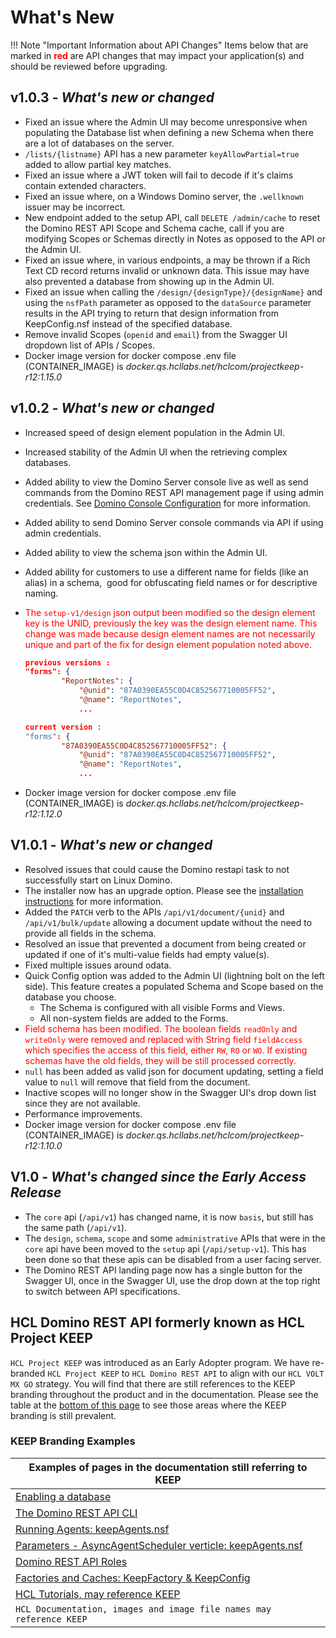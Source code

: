 # What's New

<!-- prettier-ignore -->
!!! Note "Important Information about API Changes"
    Items below that are marked in <span style="color:red">**red**</span> are API changes that may impact your application(s) and should be reviewed before upgrading.

## v1.0.3 - _What's new or changed_

- Fixed an issue where the Admin UI may become unresponsive when populating the Database list when defining a new Schema when there are a lot of databases on the server.
- `/lists/{listname}` API has a new parameter `keyAllowPartial=true` added to allow partial key matches.
- Fixed an issue where a JWT token will fail to decode if it's claims contain extended characters.
- Fixed an issue where, on a Windows Domino server, the `.wellknown` issuer may be incorrect.
- New endpoint added to the setup API, call `DELETE /admin/cache` to reset the Domino REST API Scope and Schema cache, call if you are modifying Scopes or Schemas directly in Notes as opposed to the API or the Admin UI.
- Fixed an issue where, in various endpoints, a may be thrown if a Rich Text CD record returns invalid or unknown data.  This issue may have also prevented a database from showing up in the Admin UI.
- Fixed an issue when calling the `/design/{designType}/{designName}` and using the `nsfPath` parameter as opposed to the `dataSource` parameter results in the API trying to return that design information from KeepConfig.nsf instead of the specified database.
- Remove invalid Scopes (`openid` and `email`) from the Swagger UI dropdown list of APIs / Scopes.
- Docker image version for docker compose .env file (CONTAINER_IMAGE) is *docker.qs.hcllabs.net/hclcom/projectkeep-r12:1.15.0*

## v1.0.2 - _What's new or changed_

- Increased speed of design element population in the Admin UI.
- Increased stability of the Admin UI when the retrieving complex databases.
- Added ability to view the Domino Server console live as well as send commands from the Domino REST API management page if using admin credentials. See [Domino Console Configuration](../installconfig/configuration/console.md) for more information.
- Added ability to send Domino Server console commands via API if using admin credentials.
- Added ability to view the schema json within the Admin UI.
- Added ability for customers to use a different name for fields (like an alias) in a schema,  good for obfuscating field names or for descriptive naming.
- <span style="color:red">The `setup-v1/design` json output been modified so the design element key is the UNID, previously the key was the design element name. This change was made because design element names are not necessarily unique and part of the fix for design element population noted above.</span>

  ```json
  previous versions :
  "forms": {
          "ReportNotes": {
              "@unid": "87A0390EA55C0D4C852567710005FF52",
              "@name": "ReportNotes",
              ...

  current version :
  "forms": {
          "87A0390EA55C0D4C852567710005FF52": {
              "@unid": "87A0390EA55C0D4C852567710005FF52",
              "@name": "ReportNotes",
              ...
  ```

- Docker image version for docker compose .env file (CONTAINER_IMAGE) is *docker.qs.hcllabs.net/hclcom/projectkeep-r12:1.12.0*

## V1.0.1 - _What's new or changed_

- Resolved issues that could cause the Domino restapi task to not successfully start on Linux Domino.
- The installer now has an upgrade option. Please see the [installation instructions](../tutorial/installconfig/index.md) for more information.
- Added the `PATCH` verb to the APIs `/api/v1/document/{unid}` and `/api/v1/bulk/update` allowing a document update without the need to provide all fields in the schema.
- Resolved an issue that prevented a document from being created or updated if one of it's multi-value fields had empty value(s).
- Fixed multiple issues around odata.
- Quick Config option was added to the Admin UI (lightning bolt on the left side). This feature creates a populated Schema and Scope based on the database you choose.
    - The Schema is configured with all visible Forms and Views.
    - All non-system fields are added to the Forms.
- <span style="color:red">Field schema has been modified. The boolean fields `readOnly` and `writeOnly` were removed and replaced with String field `fieldAccess` which specifies the access of this field, either `RW`, `RO` or `WO`. If existing schemas have the old fields, they will be still processed correctly.</span>
- `null` has been added as valid json for document updating, setting a field value to `null` will remove that field from the document.
- Inactive scopes will no longer show in the Swagger UI's drop down list since they are not available.
- Performance improvements.
- Docker image version for docker compose .env file (CONTAINER_IMAGE) is *docker.qs.hcllabs.net/hclcom/projectkeep-r12:1.10.0*

## V1.0 - _What's changed since the Early Access Release_

- The `core` api (`/api/v1`) has changed name, it is now `basis`, but still has the same path (`/api/v1`).
- The `design`, `schema`, `scope` and some `administrative` APIs that were in the `core` api have been moved to the `setup` api (`/api/setup-v1`). This has been done so that these apis can be disabled from a user facing server.
- The Domino REST API landing page now has a single button for the Swagger UI, once in the Swagger UI, use the drop down at the top right to switch between API specifications.

## **HCL Domino REST API formerly known as HCL Project KEEP**

`HCL Project KEEP` was introduced as an Early Adopter program. We have re-branded `HCL Project KEEP` to `HCL Domino REST API` to align with our `HCL VOLT MX GO` strategy.
You will find that there are still references to the KEEP branding throughout the product and in the documentation. Please see the table at the [bottom of this page](#keep-branding-examples) to see those areas where the KEEP branding is still prevalent.

### KEEP Branding Examples

| Examples of pages in the documentation still referring to KEEP                                                                       |
| ------------------------------------------------------------------------------------------------------------------------------------ |
| [Enabling a database](../howto/enablingadb.md)                                                                                       |
| [The Domino REST API CLI](../references/usingdominorestapi/keepcli.md#keepcmd)                                                       |
| [Running Agents: keepAgents.nsf](../topicguides/agents.md#running-agents)                                                            |
| [Parameters - AsyncAgentScheduler verticle: keepAgents.nsf](../references/quickreference/parameters.md#asyncagentscheduler-verticle) |
| [Domino REST API Roles](../references/usingdominorestapi/roles.md)                                                                   |
| [Factories and Caches: KeepFactory & KeepConfig](../topicguides/KeepFactory-and-caches.md)                                           |
| [HCL Tutorials, may reference KEEP](https://opensource.hcltechsw.com/domino-keep-tutorials)                                          |
| `HCL Documentation, images and image file names may reference KEEP`                                                                  |
